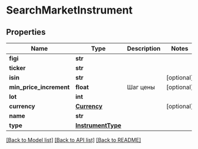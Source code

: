# SearchMarketInstrument

## Properties
Name | Type | Description | Notes
------------ | ------------- | ------------- | -------------
**figi** | **str** |  | 
**ticker** | **str** |  | 
**isin** | **str** |  | [optional] 
**min_price_increment** | **float** | Шаг цены | [optional] 
**lot** | **int** |  | 
**currency** | [**Currency**](Currency.md) |  | [optional] 
**name** | **str** |  | 
**type** | [**InstrumentType**](InstrumentType.md) |  | 

[[Back to Model list]](../README.md#documentation-for-models) [[Back to API list]](../README.md#documentation-for-api-endpoints) [[Back to README]](../README.md)

